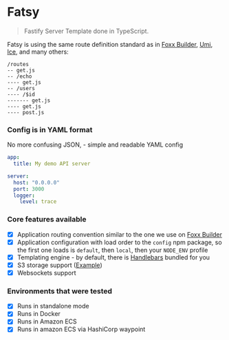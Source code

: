 # Fatsy

>  Fastify Server Template done in TypeScript.

Fatsy is using the same route definition standard as in [Foxx Builder](https://github.com/skitsanos/foxx-builder), [Umi](https://umijs.org/), [Ice](https://ice.work/), and many others:

```
/routes
-- get.js
-- /echo
---- get.js
-- /users
---- /$id
------- get.js
---- get.js
---- post.js
```

### Config is in YAML format

No more confusing JSON, - simple and readable YAML config

```yaml
app:
  title: My demo API server

server:
  host: "0.0.0.0"
  port: 3000
  logger:
    level: trace
```

### Core features available

- [x] Application routing convention similar to the one we use on [Foxx Builder](https://github.com/skitsanos/foxx-builder)
- [x] Application configuration with load order to the `config` npm package, so the first one loads is `default`, then `local`,
  then your `NODE_ENV` profile
- [x] Templating engine - by default, there is [Handlebars](https://handlebarsjs.com/) bundled for you
- [x] S3 storage support ([Example](src/routes/api/uploads/s3))
- [x] Websockets support

### Environments that were tested

- [x] Runs in standalone mode
- [x] Runs in Docker
- [x] Runs in Amazon ECS
- [x] Runs in amazon ECS via HashiCorp waypoint